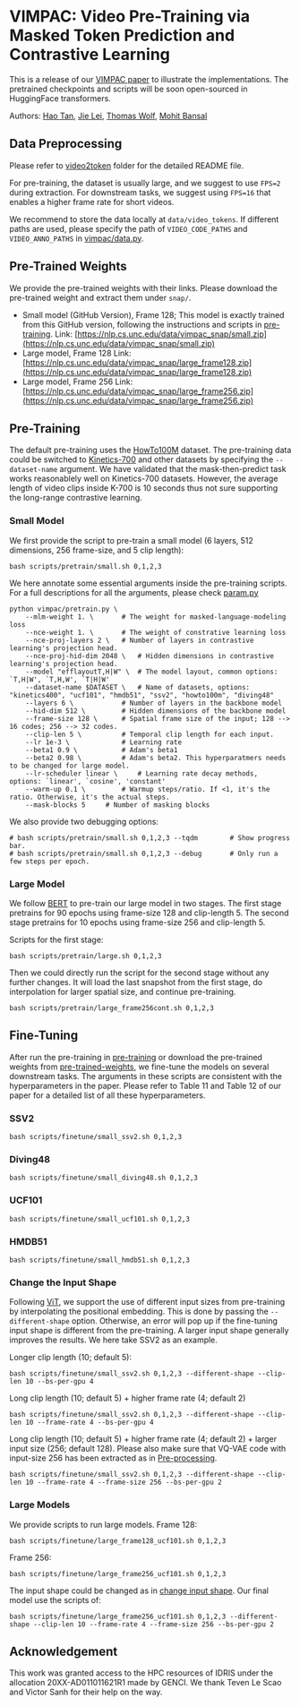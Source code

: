 # VIMPAC: Video Pre-Training via Masked Token Prediction and Contrastive Learning

This is a release of our [VIMPAC paper]() to illustrate the implementations.
The pretrained checkpoints and scripts will be soon open-sourced in HuggingFace transformers.

Authors: [Hao Tan](https://www.cs.unc.edu/~airsplay/), [Jie Lei](https://www.cs.unc.edu/~jielei/), [Thomas Wolf](https://thomwolf.io/), [Mohit Bansal](https://www.cs.unc.edu/~mbansal/)

## Data Preprocessing
Please refer to [video2token](video2token) folder for the detailed README file.

For pre-training, the dataset is usually large, and we suggest to use `FPS=2` during extraction.
For downstream tasks, we suggest using `FPS=16` that enables a higher frame rate for short videos.

We recommend to store the data locally at  `data/video_tokens`.
If different paths are used, please specify the path of `VIDEO_CODE_PATHS` and `VIDEO_ANNO_PATHS` in [vimpac/data.py](vimpac/data.py).


## Pre-Trained Weights
We provide the pre-trained weights with their links.
Please download the pre-trained weight and extract them under `snap/`.

- Small model (GitHub Version), Frame 128; This model is exactly trained from this GitHub version, 
following the instructions and scripts in [pre-training](#pre-training).
    Link: [https://nlp.cs.unc.edu/data/vimpac_snap/small.zip](https://nlp.cs.unc.edu/data/vimpac_snap/small.zip)
- Large model, Frame 128
    Link: [https://nlp.cs.unc.edu/data/vimpac_snap/large_frame128.zip](https://nlp.cs.unc.edu/data/vimpac_snap/large_frame128.zip)
- Large model, Frame 256
    Link: [https://nlp.cs.unc.edu/data/vimpac_snap/large_frame256.zip](https://nlp.cs.unc.edu/data/vimpac_snap/large_frame256.zip)


## Pre-Training
The default pre-training uses the [HowTo100M](https://www.di.ens.fr/willow/research/howto100m/) dataset.
The pre-training data could be switched to [Kinetics-700](https://deepmind.com/research/open-source/kinetics) and other 
datasets by specifying the `--dataset-name` argument.
We have validated that the mask-then-predict task works reasonablely well on Kinetics-700 datasets.
However, the average length of video clips inside K-700 is 10 seconds thus not sure supporting the long-range contrastive learning.

### Small Model
We first provide the script to pre-train a small model (6 layers, 512 dimensions, 256 frame-size, and 5 clip length):
```shell
bash scripts/pretrain/small.sh 0,1,2,3
```

We here annotate some essential arguments inside the pre-training scripts.
For a full descriptions for all the arguments, please check [param.py](vimpac/param.py)
```
python vimpac/pretrain.py \
    --mlm-weight 1. \       # The weight for masked-language-modeling loss
    --nce-weight 1. \       # The weight of constrative learning loss
    --nce-proj-layers 2 \   # Number of layers in contrastive learning's projection head.
    --nce-proj-hid-dim 2048 \   # Hidden dimensions in contrastive learning's projection head.
    --model "efflayoutT,H|W" \  # The model layout, common options: `T,H|W', `T,H,W', `T|H|W'  
    --dataset-name $DATASET \   # Name of datasets, options: "kinetics400", "ucf101", "hmdb51", "ssv2", "howto100m", "diving48"
    --layers 6 \            # Number of layers in the backbone model
    --hid-dim 512 \         # Hidden dimensions of the backbone model
    --frame-size 128 \      # Spatial frame size of the input; 128 --> 16 codes; 256 --> 32 codes.
    --clip-len 5 \          # Temporal clip length for each input.
    --lr 1e-3 \             # Learning rate
    --beta1 0.9 \           # Adam's beta1
    --beta2 0.98 \          # Adam's beta2. This hyperparatmers needs to be changed for large model.
    --lr-scheduler linear \     # Learning rate decay methods, options: `linear', `cosine', 'constant'
    --warm-up 0.1 \         # Warmup steps/ratio. If <1, it's the ratio. Otherwise, it's the actual steps.
    --mask-blocks 5     # Number of masking blocks
```

We also provide two debugging options:
```shell
# bash scripts/pretrain/small.sh 0,1,2,3 --tqdm        # Show progress bar.
# bash scripts/pretrain/small.sh 0,1,2,3 --debug       # Only run a few steps per epoch.
```

### Large Model
We follow [BERT](https://export.arxiv.org/abs/1810.04805) to pre-train our large model in two stages. 
The first stage pretrains for 90 epochs using frame-size 128 and clip-length 5.
The second stage pretrains for 10 epochs using frame-size 256 and clip-length 5.

Scripts for the first stage:
```shell
bash scripts/pretrain/large.sh 0,1,2,3
```
Then we could directly run the script for the second stage without any further changes. 
It will load the last snapshot from the first stage, do interpolation for larger spatial size, and continue pre-training.
```shell
bash scripts/pretrain/large_frame256cont.sh 0,1,2,3
```

## Fine-Tuning
After run the pre-training in [pre-training](#pre-training) or download the pre-trained weights from [pre-trained-weights](#pre-trained-weights),
we fine-tune the models on several downstream tasks.
The arguments in these scripts are consistent with the hyperparameters in the paper.
Please refer to Table 11 and Table 12 of our paper for a detailed list of all these hyperparameters.  

### SSV2
```shell
bash scripts/finetune/small_ssv2.sh 0,1,2,3
```

### Diving48
```shell
bash scripts/finetune/small_diving48.sh 0,1,2,3
```

### UCF101
```shell
bash scripts/finetune/small_ucf101.sh 0,1,2,3
```

### HMDB51
```shell
bash scripts/finetune/small_hmdb51.sh 0,1,2,3
```

### Change the Input Shape
Following [ViT](https://github.com/google-research/vision_transformer),
we support the use of different input sizes from pre-training by interpolating the positional embedding.
This is done by passing the `--different-shape` option.
Otherwise, an error will pop up if the fine-tuning input shape is different from the pre-training.
A larger input shape generally improves the results. We here take SSV2 as an example.

Longer clip length (10; default 5):
```shell
bash scripts/finetune/small_ssv2.sh 0,1,2,3 --different-shape --clip-len 10 --bs-per-gpu 4
```
Long clip length (10; default 5) + higher frame rate (4; default 2)
```shell
bash scripts/finetune/small_ssv2.sh 0,1,2,3 --different-shape --clip-len 10 --frame-rate 4 --bs-per-gpu 4
```
Long clip length (10; default 5) + higher frame rate (4; default 2) + larger input size (256; default 128).
Please also make sure that VQ-VAE code with input-size 256 has been extracted as in [Pre-processing](video2token).
```shell
bash scripts/finetune/small_ssv2.sh 0,1,2,3 --different-shape --clip-len 10 --frame-rate 4 --frame-size 256 --bs-per-gpu 2
```

### Large Models
We provide scripts to run large models. Frame 128:
```shell
bash scripts/finetune/large_frame128_ucf101.sh 0,1,2,3
```
Frame 256:
```shell
bash scripts/finetune/large_frame256_ucf101.sh 0,1,2,3
```
The input shape could be changed as in [change input shape](#change-the-input-shape). Our final model use the scripts of:
```shell
bash scripts/finetune/large_frame256_ucf101.sh 0,1,2,3 --different-shape --clip-len 10 --frame-rate 4 --frame-size 256 --bs-per-gpu 2
```


## Acknowledgement
This  work  was  granted  access  to  the  HPC  resources  of  IDRIS  under  the  allocation  20XX-AD011011621R1 made by GENCI. 
We thank Teven Le Scao and Victor Sanh for their help on the way.




